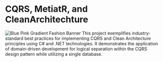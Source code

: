 # CQRS, MetiatR, and CleanArchitechture
![Blue Pink Gradient Fashion Banner](https://github.com/ruhul000/CQRS-with-CleanArchitechture/assets/38735317/ecb60ace-2366-4607-a76a-005613725c65)
This project exemplifies industry-standard best practices for implementing CQRS and Clean Architecture principles using C# and .NET technologies. It demonstrates the application of domain-driven development for logical separation within the CQRS design pattern while utilizing a single database.
